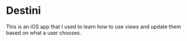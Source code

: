 # Destini
This is an iOS app that I used to learn how to use views and update them based on what a user chooses.
